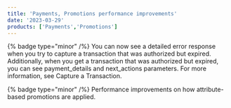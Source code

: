 ```yaml
---
title: 'Payments, Promotions performance improvements'
date: '2023-03-29'
products: ['Payments','Promotions']
---
```

{% badge type="minor" /%}
You can now see a detailed error response when you try to capture a transaction that was authorized but expired. Additionally, when you get a transaction that was authorized but expired, you can see payment_details and next_actions parameters. For more information, see Capture a Transaction.

{% badge type="minor" /%}
Performance improvements on how attribute-based promotions are applied.
